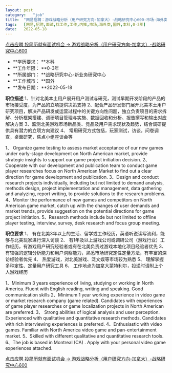 ```yaml
---
layout:	post
category:	"job"
title:	"网易招聘：游戏战略分析（用户研究方向-加拿大）-战略研究中心600-市场-海外类-国外本科0-3年"
tags:	[网易,招聘,面试,找工作,工作,内推,市场,海外类,国外,本科,0-3年]
date:	2022-05-18
---
```


[点击应聘 投简历就有面试机会 -> 游戏战略分析（用户研究方向-加拿大）-战略研究中心600](http://mobile.bole.netease.com/bole/boleDetail?id=36950&employeeId=346f03c3cda5f04c&key=all)



- **学历要求： **本科
- **工作年限： **0-3年
- **所属部门： **战略研究中心-新业务研究中心
- **工作城市： **国外
- **发布日期： **2022-05-18



**职位描述**
1、针对北美本土用户展开用户测试与研究，测试早期开发阶段的产品的市场接受度，为产品的立项提供决策支持
2、配合产品研发部门展开北美本土用户研究项目，解决产品研发或运营过程中的关键方向性问题，独立负责项目的需求拆解、分析框架搭建、调研项目管理与实施、数据回收和分析、报告撰写和输出对应解决方案
3、监测北美游戏市场新品类、竞品及用户需求现状及趋势，结合调研提供具有潜力的立项方向建议
4、 常用研究方式包括，玩家测试，访谈，问卷调查，桌面研究，焦点小组座谈会等

1、 Organize game testing to assess market acceptance of our new games under early-stage development on North American market, provide strategic insights to support our game project initiation decision.
2、 Cooperate with our development and publication team to conduct game player researches focus on North American Market to find out a clear direction for game development and publication.
3、Design and conduct research projects individually, including but not limited to demand analysis, methods design, project implementation and management, data gathering and analyzing, report writing, to provide solutions to the research problems.
4、Monitor the performance of new games and competitors on North American game market, catch up with the changes of user demands and market trends, provide suggestion on the potential directions for game project initiation. 
5、Research methods include but not limited to offline player testing, interview, survey, desk research and focus group meeting.



**职位要求**
1、 有在北美3年以上的生活、留学或工作经历，英语听说读写流利，能够与北美玩家进行深入访谈
2、 有1年及以上游戏公司或调研公司（游戏行业）工作经历，有游戏用户研究经验者或有在北美负责过游戏本地化项目经验者优先
3、有较强的逻辑分析能力和用户洞察能力，熟悉市场研究定性定量方法，有丰富的深访经验者优先
4、 热爱游戏，对北美游戏、泛文娱等市场较为熟悉
5、 理解掌握多种定性、定量用户研究工具
6、 工作地点为加拿大蒙特利尔，投递时请附上个人游戏经历

1、Minimum 3 years experience of living, studying or working in North America. Fluent with English reading, writing and speaking. Good communication skills
2、Minimum 1 year working experience in video game or market research company (game related). Candidates with experiences of game player researches or game localization projects in North American are preferred.
3、 Strong abilities of logical analysis and user perception. Experienced with qualitative and quantitative research methods. Candidates with rich interviewing experiences is preferred.
4、Enthusiastic with video games. Familiar with North America video game and pan-entertainment market.
5、Skilled with different qualitative and quantitative research tools.
6、The job is based in Montreal (CA) . Apply with your personal video game experiences attached. 



[点击应聘 投简历就有面试机会 -> 游戏战略分析（用户研究方向-加拿大）-战略研究中心600](http://mobile.bole.netease.com/bole/boleDetail?id=36950&employeeId=346f03c3cda5f04c&key=all)